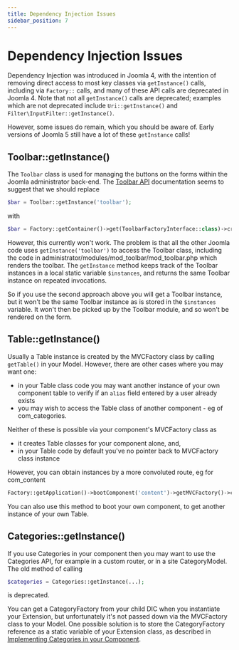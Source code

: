 ```yaml
---
title: Dependency Injection Issues
sidebar_position: 7
---
```

# Dependency Injection Issues
Dependency Injection was introduced in Joomla 4, with the intention of removing direct access to most key classes via `getInstance()` calls, including via `Factory::` calls, and many of these API calls are deprecated in Joomla 4. Note that not all `getInstance()` calls are deprecated; examples which are not deprecated include `Uri::getInstance()` and `Filter\InputFilter::getInstance()`. 

However, some issues do remain, which you should be aware of. Early versions of Joomla 5 still have a lot of these `getInstance` calls!

## Toolbar::getInstance()
The `Toolbar` class is used for managing the buttons on the forms within the Joomla administrator back-end. The [Toolbar API](https://api.joomla.org/cms-4/classes/Joomla-CMS-Toolbar-Toolbar.html) documentation seems to suggest that we should replace 
```php
$bar = Toolbar::getInstance('toolbar');
```
with
```php
$bar = Factory::getContainer()->get(ToolbarFactoryInterface::class)->createToolbar('toolbar');
```
However, this currently won't work. The problem is that all the other Joomla code uses `getInstance('toolbar')` to access the Toolbar class, including the code in administrator/modules/mod_toolbar/mod_toolbar.php which renders the toolbar. The `getInstance` method keeps track of the Toolbar instances in a local static variable `$instances`, and returns the same Toolbar instance on repeated invocations.

So if you use the second approach above you will get a Toolbar instance, but it won't be the same Toolbar instance as is stored in the `$instances` variable. It won't then be picked up by the Toolbar module, and so won't be rendered on the form. 

## Table::getInstance()
Usually a Table instance is created by the MVCFactory class by calling `getTable()` in your Model. However, there are other cases where you may want one:
- in your Table class code you may want another instance of your own component table to verify if an `alias` field entered by a user already exists
- you may wish to access the Table class of another component - eg of com_categories.

Neither of these is possible via your component's MVCFactory class as 
- it creates Table classes for your component alone, and,
- in your Table code by default you've no pointer back to MVCFactory class instance

However, you can obtain instances by a more convoluted route, eg for com_content 
```php
Factory::getApplication()->bootComponent('content')->getMVCFactory()->createTable($name, $prefix, $config);
```
You can also use this method to boot your own component, to get another instance of your own Table.

## Categories::getInstance()
If you use Categories in your component then you may want to use the Categories API, for example in a custom router, or in a site CategoryModel. The old method of calling
```php
$categories = Categories::getInstance(...); 
```
is deprecated.

You can get a CategoryFactory from your child DIC when you instantiate your Extension, but unfortunately it's not passed down via the MVCFactory class to your Model. One possible solution is to store the CategoryFactory reference as a static variable of your Extension class, as described in [Implementing Categories in your Component](../categories/implementing-categories-in-components.md).